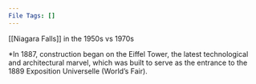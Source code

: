 ```yaml
---
File Tags: []
---
```


[[Niagara Falls]] in the 1950s vs 1970s

*In 1887, construction began on the Eiffel Tower, the latest technological and architectural marvel, which was built to serve as the entrance to the 1889 Exposition Universelle (World’s Fair).
